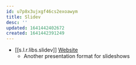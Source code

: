 ```yaml
---
id: u7p8x3ujxgf46cs2exoawym
title: Slidev
desc: ''
updated: 1641442402672
created: 1641442391249
---
```



  - [[s.l.r.libs.slidev]] [Website](https://sli.dev/)
    - Another presentation format for slideshows
